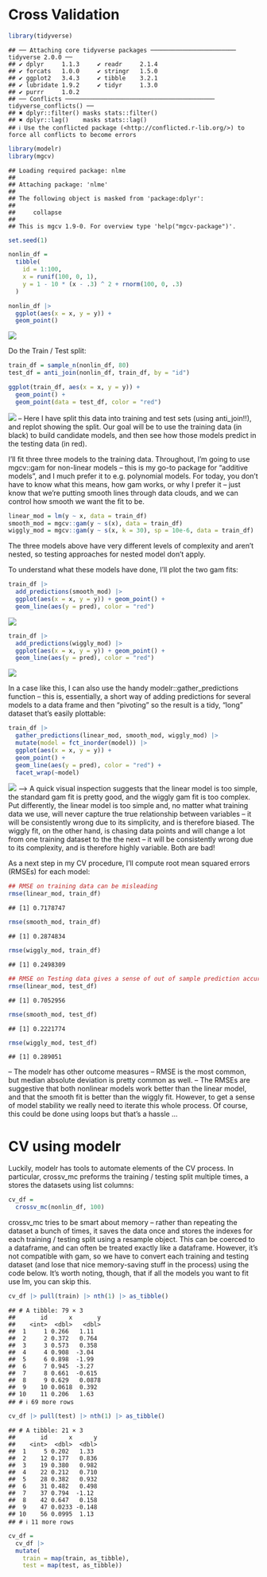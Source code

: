 Cross Validation
================

``` r
library(tidyverse)
```

    ## ── Attaching core tidyverse packages ──────────────────────── tidyverse 2.0.0 ──
    ## ✔ dplyr     1.1.3     ✔ readr     2.1.4
    ## ✔ forcats   1.0.0     ✔ stringr   1.5.0
    ## ✔ ggplot2   3.4.3     ✔ tibble    3.2.1
    ## ✔ lubridate 1.9.2     ✔ tidyr     1.3.0
    ## ✔ purrr     1.0.2     
    ## ── Conflicts ────────────────────────────────────────── tidyverse_conflicts() ──
    ## ✖ dplyr::filter() masks stats::filter()
    ## ✖ dplyr::lag()    masks stats::lag()
    ## ℹ Use the conflicted package (<http://conflicted.r-lib.org/>) to force all conflicts to become errors

``` r
library(modelr)
library(mgcv)
```

    ## Loading required package: nlme
    ## 
    ## Attaching package: 'nlme'
    ## 
    ## The following object is masked from 'package:dplyr':
    ## 
    ##     collapse
    ## 
    ## This is mgcv 1.9-0. For overview type 'help("mgcv-package")'.

``` r
set.seed(1)
```

``` r
nonlin_df = 
  tibble(
    id = 1:100,
    x = runif(100, 0, 1),
    y = 1 - 10 * (x - .3) ^ 2 + rnorm(100, 0, .3)
  )

nonlin_df |> 
  ggplot(aes(x = x, y = y)) + 
  geom_point()
```

![](cross_validation_files/figure-gfm/unnamed-chunk-3-1.png)<!-- -->

Do the Train / Test split:

``` r
train_df = sample_n(nonlin_df, 80)
test_df = anti_join(nonlin_df, train_df, by = "id")

ggplot(train_df, aes(x = x, y = y)) + 
  geom_point() + 
  geom_point(data = test_df, color = "red")
```

![](cross_validation_files/figure-gfm/unnamed-chunk-4-1.png)<!-- --> –
Here I have split this data into training and test sets (using
anti_join!!), and replot showing the split. Our goal will be to use the
training data (in black) to build candidate models, and then see how
those models predict in the testing data (in red).

I’ll fit three three models to the training data. Throughout, I’m going
to use mgcv::gam for non-linear models – this is my go-to package for
“additive models”, and I much prefer it to e.g. polynomial models. For
today, you don’t have to know what this means, how gam works, or why I
prefer it – just know that we’re putting smooth lines through data
clouds, and we can control how smooth we want the fit to be.

``` r
linear_mod = lm(y ~ x, data = train_df)
smooth_mod = mgcv::gam(y ~ s(x), data = train_df)
wiggly_mod = mgcv::gam(y ~ s(x, k = 30), sp = 10e-6, data = train_df)
```

The three models above have very different levels of complexity and
aren’t nested, so testing approaches for nested model don’t apply.

To understand what these models have done, I’ll plot the two gam fits:

``` r
train_df |> 
  add_predictions(smooth_mod) |> 
  ggplot(aes(x = x, y = y)) + geom_point() + 
  geom_line(aes(y = pred), color = "red")
```

![](cross_validation_files/figure-gfm/unnamed-chunk-6-1.png)<!-- -->

``` r
train_df |> 
  add_predictions(wiggly_mod) |> 
  ggplot(aes(x = x, y = y)) + geom_point() + 
  geom_line(aes(y = pred), color = "red")
```

![](cross_validation_files/figure-gfm/unnamed-chunk-6-2.png)<!-- -->

In a case like this, I can also use the handy modelr::gather_predictions
function – this is, essentially, a short way of adding predictions for
several models to a data frame and then “pivoting” so the result is a
tidy, “long” dataset that’s easily plottable:

``` r
train_df |> 
  gather_predictions(linear_mod, smooth_mod, wiggly_mod) |> 
  mutate(model = fct_inorder(model)) |> 
  ggplot(aes(x = x, y = y)) + 
  geom_point() + 
  geom_line(aes(y = pred), color = "red") + 
  facet_wrap(~model)
```

![](cross_validation_files/figure-gfm/unnamed-chunk-7-1.png)<!-- --> –\>
A quick visual inspection suggests that the linear model is too simple,
the standard gam fit is pretty good, and the wiggly gam fit is too
complex. Put differently, the linear model is too simple and, no matter
what training data we use, will never capture the true relationship
between variables – it will be consistently wrong due to its simplicity,
and is therefore biased. The wiggly fit, on the other hand, is chasing
data points and will change a lot from one training dataset to the the
next – it will be consistently wrong due to its complexity, and is
therefore highly variable. Both are bad!

As a next step in my CV procedure, I’ll compute root mean squared errors
(RMSEs) for each model:

``` r
## RMSE on training data can be misleading 
rmse(linear_mod, train_df)
```

    ## [1] 0.7178747

``` r
rmse(smooth_mod, train_df)
```

    ## [1] 0.2874834

``` r
rmse(wiggly_mod, train_df)
```

    ## [1] 0.2498309

``` r
## RMSE on Testing data gives a sense of out of sample prediction accuracy!
rmse(linear_mod, test_df)
```

    ## [1] 0.7052956

``` r
rmse(smooth_mod, test_df)
```

    ## [1] 0.2221774

``` r
rmse(wiggly_mod, test_df)
```

    ## [1] 0.289051

– The modelr has other outcome measures – RMSE is the most common, but
median absolute deviation is pretty common as well. – The RMSEs are
suggestive that both nonlinear models work better than the linear model,
and that the smooth fit is better than the wiggly fit. However, to get a
sense of model stability we really need to iterate this whole process.
Of course, this could be done using loops but that’s a hassle …

# CV using modelr

Luckily, modelr has tools to automate elements of the CV process. In
particular, crossv_mc preforms the training / testing split multiple
times, a stores the datasets using list columns:

``` r
cv_df = 
  crossv_mc(nonlin_df, 100) 
```

crossv_mc tries to be smart about memory – rather than repeating the
dataset a bunch of times, it saves the data once and stores the indexes
for each training / testing split using a resample object. This can be
coerced to a dataframe, and can often be treated exactly like a
dataframe. However, it’s not compatible with gam, so we have to convert
each training and testing dataset (and lose that nice memory-saving
stuff in the process) using the code below. It’s worth noting, though,
that if all the models you want to fit use lm, you can skip this.

``` r
cv_df |> pull(train) |> nth(1) |> as_tibble()
```

    ## # A tibble: 79 × 3
    ##       id      x       y
    ##    <int>  <dbl>   <dbl>
    ##  1     1 0.266   1.11  
    ##  2     2 0.372   0.764 
    ##  3     3 0.573   0.358 
    ##  4     4 0.908  -3.04  
    ##  5     6 0.898  -1.99  
    ##  6     7 0.945  -3.27  
    ##  7     8 0.661  -0.615 
    ##  8     9 0.629   0.0878
    ##  9    10 0.0618  0.392 
    ## 10    11 0.206   1.63  
    ## # ℹ 69 more rows

``` r
cv_df |> pull(test) |> nth(1) |> as_tibble()
```

    ## # A tibble: 21 × 3
    ##       id      x      y
    ##    <int>  <dbl>  <dbl>
    ##  1     5 0.202   1.33 
    ##  2    12 0.177   0.836
    ##  3    19 0.380   0.982
    ##  4    22 0.212   0.710
    ##  5    28 0.382   0.932
    ##  6    31 0.482   0.498
    ##  7    37 0.794  -1.12 
    ##  8    42 0.647   0.158
    ##  9    47 0.0233 -0.148
    ## 10    56 0.0995  1.13 
    ## # ℹ 11 more rows

``` r
cv_df =
  cv_df |> 
  mutate(
    train = map(train, as_tibble),
    test = map(test, as_tibble))
```
